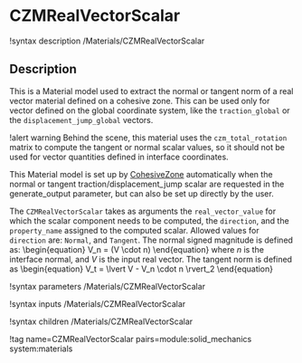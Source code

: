 # CZMRealVectorScalar

!syntax description /Materials/CZMRealVectorScalar

## Description

This is a Material model used to extract the normal or tangent norm of a real vector material defined on a cohesive zone. This can be used only for vector defined on the global coordinate system, like the `traction_global` or the `displacement_jump_global` vectors.

!alert warning
Behind the scene, this material uses the `czm_total_rotation` matrix to compute the tangent or normal scalar values, so it should not be used for vector quantities defined in interface coordinates.

This Material model is set up by [CohesiveZone](CohesiveZone/index.md) automatically
when the normal or tangent traction/displacement_jump scalar are requested in the generate_output parameter, but can also be set up directly by the user.  

The `CZMRealVectorScalar` takes as arguments the `real_vector_value`  for which the scalar component needs to be computed, the `direction`, and the `property_name` assigned to the computed scalar.
Allowed values for `direction` are: `Normal`, and `Tangent`.
The normal signed magnitude is defined as:
\begin{equation}
V_n = (V \cdot n)
\end{equation}
where $n$ is the interface normal, and $V$ is the input real vector.
The tangent norm is defined as
\begin{equation}
V_t = \lvert V - V_n \cdot n \rvert_2
\end{equation}

!syntax parameters /Materials/CZMRealVectorScalar

!syntax inputs /Materials/CZMRealVectorScalar

!syntax children /Materials/CZMRealVectorScalar

!tag name=CZMRealVectorScalar pairs=module:solid_mechanics system:materials
